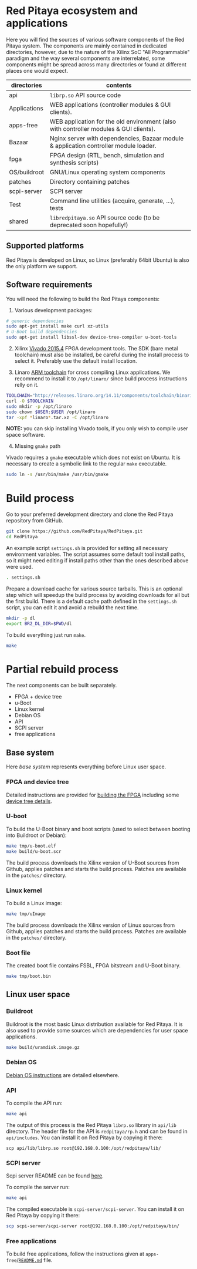 # Red Pitaya ecosystem and applications

Here you will find the sources of various software components of the
Red Pitaya system. The components are mainly contained in dedicated
directories, however, due to the nature of the Xilinx SoC "All 
Programmable" paradigm and the way several components are interrelated,
some components might be spread across many directories or found at
different places one would expect.

| directories  | contents
|--------------|----------------------------------------------------------------
| api          | `librp.so` API source code
| Applications | WEB applications (controller modules & GUI clients).
| apps-free    | WEB application for the old environment (also with controller modules & GUI clients).
| Bazaar       | Nginx server with dependencies, Bazaar module & application controller module loader.
| fpga         | FPGA design (RTL, bench, simulation and synthesis scripts)
| OS/buildroot | GNU/Linux operating system components
| patches      | Directory containing patches
| scpi-server  | SCPI server
| Test         | Command line utilities (acquire, generate, ...), tests
| shared       | `libredpitaya.so` API source code (to be deprecated soon hopefully!)

## Supported platforms

Red Pitaya is developed on Linux, so Linux (preferably 64bit Ubuntu) is also the only platform we support.

## Software requirements

You will need the following to build the Red Pitaya components:

1. Various development packages:

```bash
# generic dependencies
sudo apt-get install make curl xz-utils
# U-Boot build dependencies
sudo apt-get install libssl-dev device-tree-compiler u-boot-tools
```

2. Xilinx [Vivado 2015.4](http://www.xilinx.com/support/download/index.html/content/xilinx/en/downloadNav/vivado-design-tools/2015-4.html) FPGA development tools. The SDK (bare metal toolchain) must also be installed, be careful during the install process to select it. Preferably use the default install location.

3. Linaro [ARM toolchain](https://releases.linaro.org/14.11/components/toolchain/binaries/arm-linux-gnueabihf/) for cross compiling Linux applications. We recommend to install it to `/opt/linaro/` since build process instructions relly on it.

```bash
TOOLCHAIN="http://releases.linaro.org/14.11/components/toolchain/binaries/arm-linux-gnueabihf/gcc-linaro-4.9-2014.11-x86_64_arm-linux-gnueabihf.tar.xz"
curl -O $TOOLCHAIN
sudo mkdir -p /opt/linaro
sudo chown $USER:$USER /opt/linaro
tar -xpf *linaro*.tar.xz -C /opt/linaro
```

**NOTE:** you can skip installing Vivado tools, if you only wish to compile user space software.

4. Missing `gmake` path

Vivado requires a `gmake` executable which does not exist on Ubuntu. It is necessary to create a symbolic link to the regular `make` executable.

```bash
sudo ln -s /usr/bin/make /usr/bin/gmake
```

# Build process

Go to your preferred development directory and clone the Red Pitaya repository from GitHub.
```bash
git clone https://github.com/RedPitaya/RedPitaya.git
cd RedPitaya
```

An example script `settings.sh` is provided for setting all necessary environment variables. The script assumes some default tool install paths, so it might need editing if install paths other than the ones described above were used.
```bash
. settings.sh
```

Prepare a download cache for various source tarballs. This is an optional step which will speedup the build process by avoiding downloads for all but the first build. There is a default cache path defined in the `settings.sh` script, you can edit it and avoid a rebuild the next time.
```bash
mkdir -p dl
export BR2_DL_DIR=$PWD/dl
```

To build everything just run `make`.
```bash
make
```

# Partial rebuild process

The next components can be built separately.
- FPGA + device tree
- u-Boot
- Linux kernel
- Debian OS
- API
- SCPI server
- free applications

## Base system

Here *base system* represents everything before Linux user space.

### FPGA and device tree

Detailed instructions are provided for [building the FPGA](fpga/README.md#build-process) including some [device tree details](fpga/README.md#device-tree).

### U-boot

To build the U-Boot binary and boot scripts (used to select between booting into Buildroot or Debian):
```bash
make tmp/u-boot.elf
make build/u-boot.scr
```
The build process downloads the Xilinx version of U-Boot sources from Github, applies patches and starts the build process. Patches are available in the `patches/` directory.

### Linux kernel

To build a Linux image:
```bash
make tmp/uImage
```
The build process downloads the Xilinx version of Linux sources from Github, applies patches and starts the build process. Patches are available in the `patches/` directory.

### Boot file

The created boot file contains FSBL, FPGA bitstream and U-Boot binary.
```bash
make tmp/boot.bin
```

## Linux user space

### Buildroot

Buildroot is the most basic Linux distribution available for Red Pitaya. It is also used to provide some sources which are dependencies for user space applications.
```bash
make build/uramdisk.image.gz
``` 

### Debian OS

[Debian OS instructions](OS/debian/README.md) are detailed elsewhere.

### API

To compile the API run:
```bash
make api
```
The output of this process is the Red Pitaya `librp.so` library in `api/lib` directory.
The header file for the API is `redpitaya/rp.h` and can be found in `api/includes`.
You can install it on Red Pitaya by copying it there:
```
scp api/lib/librp.so root@192.168.0.100:/opt/redpitaya/lib/
```

### SCPI server

Scpi server README can be found [here](scpi-server/README.md).

To compile the server run:
```bash
make api
```
The compiled executable is `scpi-server/scpi-server`.
You can install it on Red Pitaya by copying it there:
```bash
scp scpi-server/scpi-server root@192.168.0.100:/opt/redpitaya/bin/
```

### Free applications

To build free applications, follow the instructions given at `apps-free`/[`README.md`](apps-free/README.md) file.
